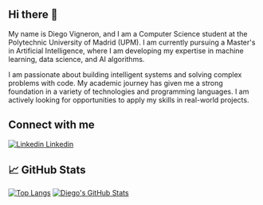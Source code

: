 ## Hi there 👋
My name is Diego Vigneron, and I am a Computer Science student at the Polytechnic University of Madrid (UPM). I am currently pursuing a Master's in Artificial Intelligence, where I am developing my expertise in machine learning, data science, and AI algorithms.

I am passionate about building intelligent systems and solving complex problems with code. My academic journey has given me a strong foundation in a variety of technologies and programming languages. I am actively looking for opportunities to apply my skills in real-world projects.

## Connect with me
[![Linkedin](https://i.stack.imgur.com/gVE0j.png) Linkedin](https://www.linkedin.com/in/dvignerono)

## &#x1f4c8; GitHub Stats

[![Top Langs](https://github-readme-stats.vercel.app/api/top-langs/?username=diegovoo&show_icons=true&layout=compact&title_color=ffffff&hide=lua)](https://github.com/diegovoo/diegovoo)
[![Diego's GitHub Stats](https://github-readme-stats.vercel.app/api?username=diegovoo&show_icons=true&line_height=27&count_private=true&title_color=ffffff&text_color=c9cacc&icon_color=2bbc8a&bg_color=1d1f21)](https://github.com/diegovoo/diegovoo)
